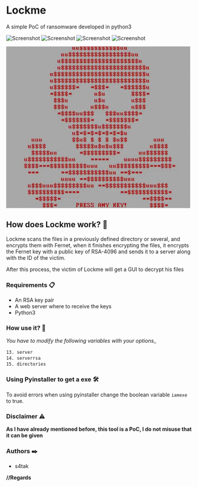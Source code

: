 # Lockme
A simple PoC of ransomware developed in python3



![Screenshot](https://img.shields.io/badge/Platform-Windows-brightgreen)
![Screenshot](https://img.shields.io/badge/Platform-Linux-brightgreen)
![Screenshot](https://img.shields.io/badge/Language-Python%203-blue)
![Screenshot](https://img.shields.io/badge/Language-Php-blue)

![Screenshot](Images/tenor.gif)


## How does Lockme work? 🚀



Lockme scans the files in a previously defined directory or several, and encrypts them with Fernet, when it finishes encrypting the files, it encrypts the Fernet key with a public key of RSA-4096 and sends it to a server along with the ID of the victim.

After this process, the victim of Lockme will get a GUI to decrypt his files



### Requirements 📋



* An RSA key pair
* A web server where to receive the keys
* Python3



### How use it? 🔧



_You have to modify the following variables with your options__
```
13. server
14. serverrsa
15. directories
```


### Using Pyinstaller to get a exe 🛠️



To avoid errors when using pyinstaller change the boolean variable ```iamexe``` to true.



### Disclaimer ⚠️



**As I have already mentioned before, this tool is a PoC, I do not misuse that it can be given**



### Authors ✒️

* s4tak

**//Regards**
